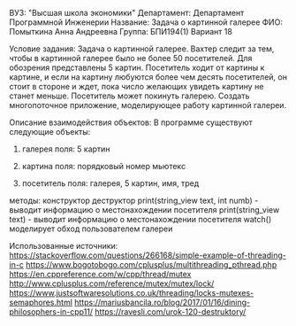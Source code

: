 ВУЗ: "Высшая школа экономики"
Департамент: Департамент Программной Инженерии
Название: Задача о картинной галерее
ФИО: Помыткина Анна Андреевна
Группа: БПИ194(1)
Вариант 18

Условие задания: Задача о картинной галерее. Вахтер следит за тем, чтобы в
картинной галерее было не более 50 посетителей. Для обозрения
представлены 5 картин. Посетитель ходит от картины к картине, и если на
картину любуются более чем десять посетителей, он стоит в стороне и ждет,
пока число желающих увидеть картину не станет меньше. Посетитель может
покинуть галерею. Создать многопоточное приложение, моделирующее
работу картинной галереи.

Описание взаимодействия объектов: 
В программе существуют следующие объекты:
1) галерея
поля:
5 картин

2) картина
поля:
порядковый номер 
мьютекс

3) посетитель
поля:
галерея, 
5 картин, 
имя,
тред

методы:
конструктор
деструктор
print(string_view text, int numb) - выводит информацию о местонахождении посетителя
print(string_view text) - выводит информацию о местонахождении посетителя
watch() моделирует обход пользователем галереи

Использованные источники:
https://stackoverflow.com/questions/266168/simple-example-of-threading-in-c
https://www.bogotobogo.com/cplusplus/multithreading_pthread.php
https://en.cppreference.com/w/cpp/thread/mutex
http://www.cplusplus.com/reference/mutex/mutex/lock/
https://www.justsoftwaresolutions.co.uk/threading/locks-mutexes-semaphores.html
https://mariusbancila.ro/blog/2017/01/16/dining-philosophers-in-cpp11/
https://ravesli.com/urok-120-destruktory/
